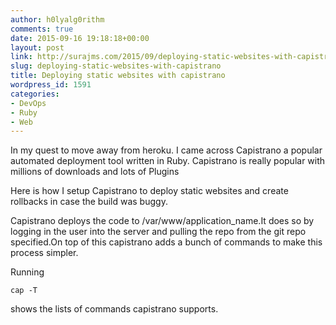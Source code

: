 ```yaml
---
author: h0lyalg0rithm
comments: true
date: 2015-09-16 19:18:18+00:00
layout: post
link: http://surajms.com/2015/09/deploying-static-websites-with-capistrano/
slug: deploying-static-websites-with-capistrano
title: Deploying static websites with capistrano
wordpress_id: 1591
categories:
- DevOps
- Ruby
- Web
---
```


In my quest to move away from heroku. I came across Capistrano a popular automated deployment tool written in Ruby. Capistrano is really popular with millions of downloads and lots of Plugins

Here is how I setup Capistrano to deploy static websites and create rollbacks in case the build was buggy.




Capistrano deploys the code to /var/www/application_name.It does so by logging in the user into the server and pulling the repo from the git repo specified.On top of this capistrano adds a bunch of commands to make this process simpler.

Running 
    
    cap -T

shows the lists of commands capistrano supports.

